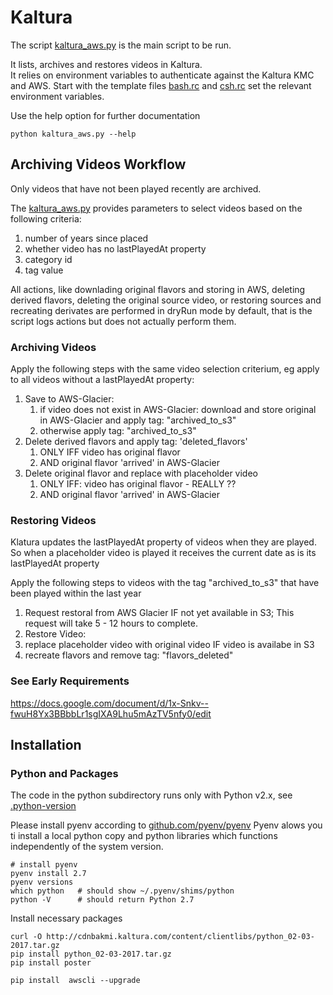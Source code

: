Kaltura
=======

The script [kaltura_aws.py](kaltura_aws.py) is the main script to be run. 

It lists, archives and restores videos in Kaltura.  
It relies on environment variables to authenticate against the Kaltura KMC  and AWS. 
Start with  the template files  [bash.rc](bash.rc) and [csh.rc](csh.rc) set the relevant environment variables. 

Use the help option for further documentation 

~~~
python kaltura_aws.py --help 
~~~

## Archiving Videos Workflow 

Only videos that have not been played recently are archived. 

The [kaltura_aws.py](kaltura_aws.py)  provides parameters to select videos based on the following criteria: 

 1. number of years since placed
 2. whether video has no lastPlayedAt property 
 3. category id 
 3. tag value 

All actions, like downlading original flavors and storing in AWS, deleting derived flavors, deleting the original source video, 
or restoring sources and recreating derivates are performed in dryRun mode by default, that is the script logs actions but does not actually perform them. 

### Archiving Videos
Apply the following steps with the same video selection criterium, eg apply to all videos without a lastPlayedAt property:

 1. Save to AWS-Glacier:
    1. if video does not exist in AWS-Glacier: download and store original in AWS-Glacier and apply tag: "archived_to_s3" 
    1. otherwise apply tag: "archived_to_s3" 
 1. Delete derived flavors and apply tag: 'deleted_flavors'     
    1. ONLY IFF video has original flavor 
    1. AND original flavor 'arrived' in AWS-Glacier 
 1. Delete original flavor and replace with placeholder video      
    1. ONLY IFF: video has original flavor - REALLY ??
    1. AND original flavor 'arrived' in AWS-Glacier 
   

### Restoring Videos

Klatura updates the lastPlayedAt property of videos when they are played. 
So when a placeholder video is played it receives the current date as is its lastPlayedAt property

Apply the following steps to videos with the tag "archived_to_s3" that have been played within the last year

 1. Request restoral from AWS Glacier   IF not yet available in S3; This request will take 5 - 12 hours to complete.
 1. Restore Video:
   1. replace placeholder video with original video  IF video is availabe in S3
   1. recreate flavors and remove   tag: "flavors_deleted"
   


### See Early Requirements  
https://docs.google.com/document/d/1x-Snkv--fwuH8Yx3BBbbLr1sgIXA9Lhu5mAzTV5nfy0/edit


## Installation

### Python and Packages 

The code in the python subdirectory runs only with Python v2.x, see [.python-version](.python-version)

Please install pyenv according to  [github.com/pyenv/pyenv](https://github.com/pyenv/pyenv) 
Pyenv alows you ti install a local python copy and python libraries 
which functions independently of the system version. 

~~~
# install pyenv 
pyenv install 2.7 
pyenv versions
which python   # should show ~/.pyenv/shims/python
python -V      # should return Python 2.7
~~~

Install necessary packages 

~~~
curl -O http://cdnbakmi.kaltura.com/content/clientlibs/python_02-03-2017.tar.gz
pip install python_02-03-2017.tar.gz
pip install poster 

pip install  awscli --upgrade
~~~
